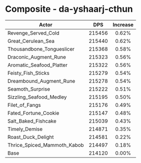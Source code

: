 # Composite - da-yshaarj-cthun
| Actor | DPS | Increase |
|---|:---:|:---:|
|Revenge_Served_Cold|215456|0.62%|
|Great_Cerulean_Sea|215440|0.62%|
|Thousandbone_Tongueslicer|215368|0.58%|
|Draconic_Augment_Rune|215323|0.56%|
|Aromatic_Seafood_Platter|215322|0.56%|
|Feisty_Fish_Sticks|215279|0.54%|
|Dreambound_Augment_Rune|215278|0.54%|
|Seamoth_Surprise|215222|0.51%|
|Sizzling_Seafood_Medley|215195|0.50%|
|Filet_of_Fangs|215176|0.49%|
|Fated_Fortune_Cookie|215147|0.48%|
|Salt_Baked_Fishcake|215039|0.43%|
|Timely_Demise|214871|0.35%|
|Roast_Duck_Delight|214581|0.22%|
|Thrice_Spiced_Mammoth_Kabob|214497|0.18%|
|Base|214120|0.00%|
